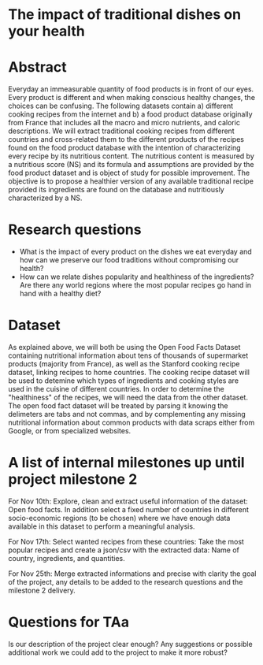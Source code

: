 # The impact of traditional dishes on your health

# Abstract

Everyday an immeasurable quantity of food products is in front of our eyes. Every product is different and when making conscious healthy changes, the choices can be confusing. The following datasets contain a) different cooking recipes from the internet and b) a food product database originally from France that includes all the macro and micro nutrients, and caloric descriptions. We will extract traditional cooking recipes from different countries and cross-related them to the different products of the recipes found on the food product database with the intention of characterizing every recipe by its nutritious content. The nutritious content is measured by a nutritious score (NS) and its formula and assumptions are provided by the food product dataset and is object of study for possible improvement. The objective is to propose a healthier version of any available traditional recipe provided its ingredients are found on the database and nutritiously characterized by a NS.

# Research questions

- What is the impact of every product on the dishes we eat everyday and how can we preserve our food traditions without compromising our health?
- How can we relate dishes popularity and healthiness of the ingredients? Are there any world regions where the most popular recipes go hand in hand with a healthy diet?

# Dataset

As explained above, we will both be using the Open Food Facts Dataset containing nutritional information about tens of thousands of supermarket products (majority from France), as well as the Stanford cooking recipe dataset, linking recipes to home countries. The cooking recipe dataset will be used to detemine which types of ingredients and cooking styles are used in the cuisine of different countries. In order to determine the "healthiness" of the recipes, we will need the data from the other dataset. The open food fact dataset will be treated by parsing it knowing the delimeters are tabs and not commas, and by complementing any missing nutritional information about common products with data scraps either from Google, or from specialized websites. 

# A list of internal milestones up until project milestone 2

For Nov 10th: Explore, clean and extract useful information of the dataset: Open food facts. In addition select a fixed number of countries in different socio-economic regions (to be chosen) where we have enough data available in this dataset to perform a meaningful analysis.

For Nov 17th: Select wanted recipes from these countries: Take the most popular recipes and create a json/csv with the extracted data: Name of country, ingredients, and quantities.

For Nov 25th: Merge extracted informations and precise with clarity the goal of the project, any details to be added to the research questions and the milestone 2 delivery.

# Questions for TAa

Is our description of the project clear enough?
Any suggestions or possible additional work we could add to the project to make it more robust?
